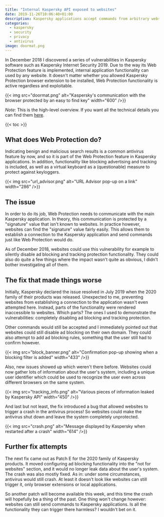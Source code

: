 ```yaml
---
title: "Internal Kaspersky API exposed to websites"
date: 2019-11-26T10:06:40+01:00
description: Kaspersky applications accept commands from arbitrary websites. Impact reduced by now but not really resolved.
categories:
  - kaspersky
  - security
  - privacy
  - antivirus
image: doormat.png
---
```


In December 2018 I discovered a series of vulnerabilities in Kaspersky software such as Kaspersky Internet Security 2019. Due to the way its Web Protection feature is implemented, internal application functionality can used by any website. It doesn't matter whether you allowed Kaspersky Protection browser extension to be installed, Web Protection functionality is active regardless and exploitable.

{{< img src="doormat.png" alt="Kaspersky's communication with the browser protected by an easy to find key" width="600" />}}

*Note*: This is the high-level overview. If you want all the technical details you can find them [here](/2019/11/25/kaspersky-the-art-of-keeping-your-keys-under-the-door-mat/).

{{< toc >}}

## What does Web Protection do?

Indicating benign and malicious search results is a common antivirus feature by now, and so it is part of the Web Protection feature in Kaspersky applications. In addition, functionality like blocking advertising and tracking is included, as well as a virtual keyboard as a (questionable) measure to protect against keyloggers.

{{< img src="url_advisor.png" alt="URL Advisor pop-up on a link" width="286" />}}

## The issue

In order to do its job, Web Protection needs to communicate with the main Kaspersky application. In theory, this communication is protected by a "signature" value that isn't known to websites. In practice however, websites can find the "signature" value fairly easily. This allows them to establish a connection to the Kaspersky application and send commands just like Web Protection would do.

As of December 2018, websites could use this vulnerability for example to silently disable ad blocking and tracking protection functionality. They could also do quite a few things where the impact wasn't quite as obvious, I didn't bother investigating all of them.

## The fix that made things worse

Initially, Kaspersky declared the issue resolved in July 2019 when the 2020 family of their products was released. Unexpected to me, preventing websites from establishing a connection to the application wasn't even attempted here. Instead, parts of the functionality were rendered inaccessible to websites. Which parts? The ones I used to demonstrate the vulnerabilities: completely disabling ad blocking and tracking protection.

Other commands would still be accepted and I immediately pointed out that websites could still disable ad blocking on their own domain. They could also attempt to add ad blocking rules, something that the user still had to confirm however.

{{< img src="block_banner.png" alt="Confirmation pop-up showing when a blocking filter is added" width="433" />}}

Also, new issues showed up which weren't there before. Websites could now gather lots of information about the user's system, including a unique user identifier which could be used to recognize the user even across different browsers on the same system.

{{< img src="tracking_info.png" alt="Various pieces of information leaked by Kaspersky API" width="450" />}}

And last but not least, the fix introduced a bug that allowed websites to trigger a crash in the antivirus process! So websites could make the antivirus shut down and leave the system completely unprotected.

{{< img src="crash.png" alt="Message displayed by Kaspersky when restarted after a crash" width="614" />}}

## Further fix attempts

The next fix came out as Patch E for the 2020 family of Kaspersky products. It moved configuring ad blocking functionality into the "not for websites" section, and it would no longer leak data about the user's system. The crash was also mostly fixed. As in: under some circumstances, antivirus would still crash. At least it doesn't look like websites can still trigger it, only browser extensions or local applications.

So another patch will become available this week, and this time the crash will hopefully be a thing of the past. One thing won't change however: websites can still send commands to Kaspersky applications. Is all the functionality they can trigger there harmless? I wouldn't bet on it.
